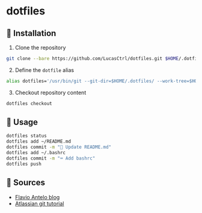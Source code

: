 # dotfiles

## 🔧 Installation

1. Clone the repository
```sh
git clone --bare https://github.com/LucasCtrl/dotfiles.git $HOME/.dotfiles
```

2. Define the `dotfile` alias
```sh
alias dotfiles='/usr/bin/git --git-dir=$HOME/.dotfiles/ --work-tree=$HOME'
```

3. Checkout repository content
```sh
dotfiles checkout
```

## 📖 Usage

```sh
dotfiles status
dotfiles add ~/README.md
dotfiles commit -m "📝 Update README.md"
dotfiles add ~/.bashrc
dotfiles commit -m "⌨️ Add bashrc"
dotfiles push
```

## 🔗 Sources

- [Flavio Antelo blog](https://antelo.medium.com/how-to-manage-your-dotfiles-with-git-f7aeed8adf8b)
- [Atlassian git tutorial](https://www.atlassian.com/git/tutorials/dotfiles)
